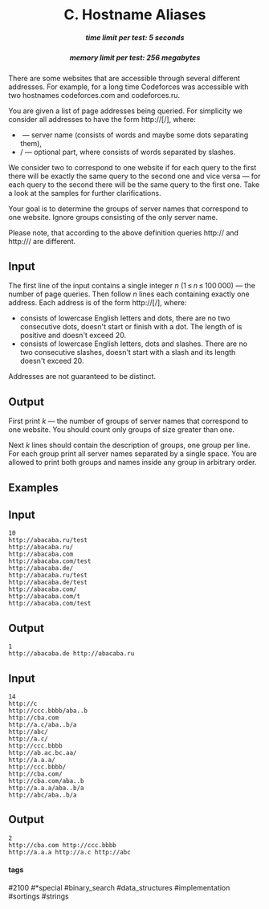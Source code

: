 <h1 style='text-align: center;'> C. Hostname Aliases</h1>

<h5 style='text-align: center;'>time limit per test: 5 seconds</h5>
<h5 style='text-align: center;'>memory limit per test: 256 megabytes</h5>

There are some websites that are accessible through several different addresses. For example, for a long time Codeforces was accessible with two hostnames codeforces.com and codeforces.ru.

You are given a list of page addresses being queried. For simplicity we consider all addresses to have the form http://<hostname>[/<path>], where:

* <hostname> — server name (consists of words and maybe some dots separating them),
* /<path> — optional part, where <path> consists of words separated by slashes.

We consider two <hostname> to correspond to one website if for each query to the first <hostname> there will be exactly the same query to the second one and vice versa — for each query to the second <hostname> there will be the same query to the first one. Take a look at the samples for further clarifications.

Your goal is to determine the groups of server names that correspond to one website. Ignore groups consisting of the only server name.

Please note, that according to the above definition queries http://<hostname> and http://<hostname>/ are different.

## Input

The first line of the input contains a single integer *n* (1 ≤ *n* ≤ 100 000) — the number of page queries. Then follow *n* lines each containing exactly one address. Each address is of the form http://<hostname>[/<path>], where:

* <hostname> consists of lowercase English letters and dots, there are no two consecutive dots, <hostname> doesn't start or finish with a dot. The length of <hostname> is positive and doesn't exceed 20.
* <path> consists of lowercase English letters, dots and slashes. There are no two consecutive slashes, <path> doesn't start with a slash and its length doesn't exceed 20.

Addresses are not guaranteed to be distinct.

## Output

First print *k* — the number of groups of server names that correspond to one website. You should count only groups of size greater than one.

Next *k* lines should contain the description of groups, one group per line. For each group print all server names separated by a single space. You are allowed to print both groups and names inside any group in arbitrary order.

## Examples

## Input


```
10  
http://abacaba.ru/test  
http://abacaba.ru/  
http://abacaba.com  
http://abacaba.com/test  
http://abacaba.de/  
http://abacaba.ru/test  
http://abacaba.de/test  
http://abacaba.com/  
http://abacaba.com/t  
http://abacaba.com/test  

```
## Output


```
1  
http://abacaba.de http://abacaba.ru   

```
## Input


```
14  
http://c  
http://ccc.bbbb/aba..b  
http://cba.com  
http://a.c/aba..b/a  
http://abc/  
http://a.c/  
http://ccc.bbbb  
http://ab.ac.bc.aa/  
http://a.a.a/  
http://ccc.bbbb/  
http://cba.com/  
http://cba.com/aba..b  
http://a.a.a/aba..b/a  
http://abc/aba..b/a  

```
## Output


```
2  
http://cba.com http://ccc.bbbb   
http://a.a.a http://a.c http://abc   

```


#### tags 

#2100 #*special #binary_search #data_structures #implementation #sortings #strings 